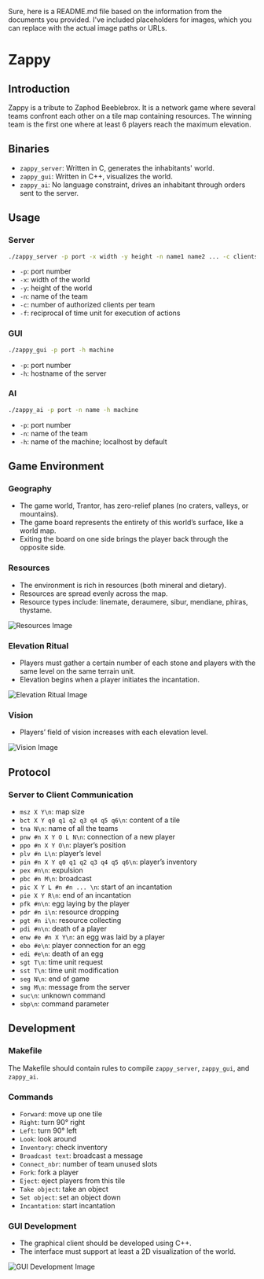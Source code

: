 Sure, here is a README.md file based on the information from the documents you provided. I've included placeholders for images, which you can replace with the actual image paths or URLs.

# Zappy

## Introduction
Zappy is a tribute to Zaphod Beeblebrox. It is a network game where several teams confront each other on a tile map containing resources. The winning team is the first one where at least 6 players reach the maximum elevation.

## Binaries
- `zappy_server`: Written in C, generates the inhabitants' world.
- `zappy_gui`: Written in C++, visualizes the world.
- `zappy_ai`: No language constraint, drives an inhabitant through orders sent to the server.

## Usage

### Server
```sh
./zappy_server -p port -x width -y height -n name1 name2 ... -c clientsNb -f freq
```
- `-p`: port number
- `-x`: width of the world
- `-y`: height of the world
- `-n`: name of the team
- `-c`: number of authorized clients per team
- `-f`: reciprocal of time unit for execution of actions

### GUI
```sh
./zappy_gui -p port -h machine
```
- `-p`: port number
- `-h`: hostname of the server

### AI
```sh
./zappy_ai -p port -n name -h machine
```
- `-p`: port number
- `-n`: name of the team
- `-h`: name of the machine; localhost by default

## Game Environment

### Geography
- The game world, Trantor, has zero-relief planes (no craters, valleys, or mountains).
- The game board represents the entirety of this world’s surface, like a world map.
- Exiting the board on one side brings the player back through the opposite side.

### Resources
- The environment is rich in resources (both mineral and dietary).
- Resources are spread evenly across the map.
- Resource types include: linemate, deraumere, sibur, mendiane, phiras, thystame.

![Resources Image](images/resources_image.png)

### Elevation Ritual
- Players must gather a certain number of each stone and players with the same level on the same terrain unit.
- Elevation begins when a player initiates the incantation.

![Elevation Ritual Image](images/elevation_ritual_image.png)

### Vision
- Players’ field of vision increases with each elevation level.

![Vision Image](images/vision_image.png)

## Protocol
### Server to Client Communication
- `msz X Y\n`: map size
- `bct X Y q0 q1 q2 q3 q4 q5 q6\n`: content of a tile
- `tna N\n`: name of all the teams
- `pnw #n X Y O L N\n`: connection of a new player
- `ppo #n X Y O\n`: player’s position
- `plv #n L\n`: player’s level
- `pin #n X Y q0 q1 q2 q3 q4 q5 q6\n`: player’s inventory
- `pex #n\n`: expulsion
- `pbc #n M\n`: broadcast
- `pic X Y L #n #n ... \n`: start of an incantation
- `pie X Y R\n`: end of an incantation
- `pfk #n\n`: egg laying by the player
- `pdr #n i\n`: resource dropping
- `pgt #n i\n`: resource collecting
- `pdi #n\n`: death of a player
- `enw #e #n X Y\n`: an egg was laid by a player
- `ebo #e\n`: player connection for an egg
- `edi #e\n`: death of an egg
- `sgt T\n`: time unit request
- `sst T\n`: time unit modification
- `seg N\n`: end of game
- `smg M\n`: message from the server
- `suc\n`: unknown command
- `sbp\n`: command parameter

## Development
### Makefile
The Makefile should contain rules to compile `zappy_server`, `zappy_gui`, and `zappy_ai`.

### Commands
- `Forward`: move up one tile
- `Right`: turn 90° right
- `Left`: turn 90° left
- `Look`: look around
- `Inventory`: check inventory
- `Broadcast text`: broadcast a message
- `Connect_nbr`: number of team unused slots
- `Fork`: fork a player
- `Eject`: eject players from this tile
- `Take object`: take an object
- `Set object`: set an object down
- `Incantation`: start incantation

### GUI Development
- The graphical client should be developed using C++.
- The interface must support at least a 2D visualization of the world.

![GUI Development Image](images/menu.png)
